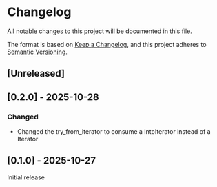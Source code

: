 # Changelog
All notable changes to this project will be documented in this file.

The format is based on [Keep a Changelog](https://keepachangelog.com/en/1.1.0/),
and this project adheres to [Semantic Versioning](https://semver.org/spec/v2.0.0.html).

## [Unreleased]

## [0.2.0] - 2025-10-28

### Changed

 - Changed the try_from_iterator to consume a IntoIterator instead of a Iterator

## [0.1.0] - 2025-10-27

Initial release
